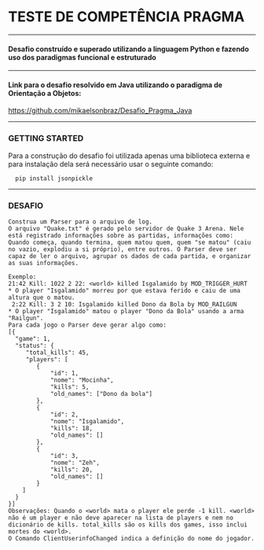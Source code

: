 <h1>TESTE DE COMPETÊNCIA PRAGMA</h1>


_____

<h4>Desafio construído e superado utilizando a linguagem Python e fazendo uso dos paradigmas funcional e estruturado</h4>

_____

<h4>Link para o desafio resolvido em Java utilizando o paradigma de Orientação a Objetos:</h4>

https://github.com/mikaelsonbraz/Desafio_Pragma_Java

_____

<h3>GETTING STARTED</h3>
Para a construção do desafio foi utilizada apenas uma biblioteca externa e para instalação dela será necessário usar o seguinte comando:


```   pip install jsonpickle   ```

_____
<h3>DESAFIO</h3>

```
Construa um Parser para o arquivo de log. 
O arquivo "Quake.txt" é gerado pelo servidor de Quake 3 Arena. Nele está registrado informações sobre as partidas, informações como: Quando começa, quando termina, quem matou quem, quem "se matou" (caiu no vazio, explodiu a si próprio), entre outros. O Parser deve ser capaz de ler o arquivo, agrupar os dados de cada partida, e organizar as suas informações.
 
Exemplo:
21:42 Kill: 1022 2 22: <world> killed Isgalamido by MOD_TRIGGER_HURT
* O player "Isgalamido" morreu por que estava ferido e caiu de uma altura que o matou.
 2:22 Kill: 3 2 10: Isgalamido killed Dono da Bola by MOD_RAILGUN
* O player "Isgalamido" matou o player "Dono da Bola" usando a arma "Railgun".
Para cada jogo o Parser deve gerar algo como: 
[{
  "game": 1,
  "status": {
     "total_kills": 45,
     "players": [
		{
			"id": 1,
			"nome": "Mocinha",
			"kills": 5,
			"old_names": ["Dono da bola"]
		},
		{
			"id": 2,
			"nome": "Isgalamido",
			"kills": 18,
			"old_names": []
		},
		{
			"id": 3,
			"nome": "Zeh",
			"kills": 20,
			"old_names": []
		}
	]
  }
}]
Observações: Quando o <world> mata o player ele perde -1 kill. <world> não é um player e não deve aparecer na lista de players e nem no dicionário de kills. total_kills são os kills dos games, isso inclui mortes do <world>.
O Comando ClientUserinfoChanged indica a definição do nome do jogador.

```
